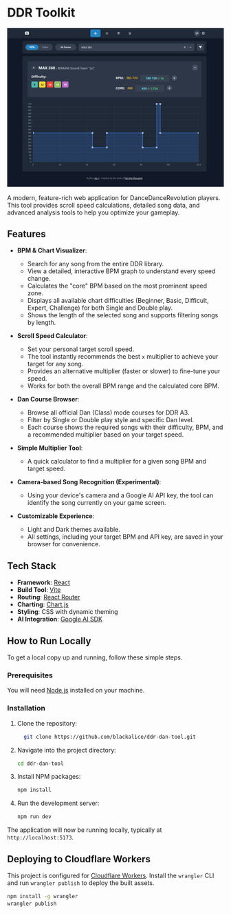 # DDR Toolkit

![screenshot](screenshot.png)

A modern, feature-rich web application for DanceDanceRevolution players. This tool provides scroll speed calculations, detailed song data, and advanced analysis tools to help you optimize your gameplay.

## Features

-   **BPM & Chart Visualizer**:
    -   Search for any song from the entire DDR library.
    -   View a detailed, interactive BPM graph to understand every speed change.
    -   Calculates the "core" BPM based on the most prominent speed zone.
    -   Displays all available chart difficulties (Beginner, Basic, Difficult, Expert, Challenge) for both Single and Double play.
    -   Shows the length of the selected song and supports filtering songs by length.

-   **Scroll Speed Calculator**:
    -   Set your personal target scroll speed.
    -   The tool instantly recommends the best `x` multiplier to achieve your target for any song.
    -   Provides an alternative multiplier (faster or slower) to fine-tune your speed.
    -   Works for both the overall BPM range and the calculated core BPM.

-   **Dan Course Browser**:
    -   Browse all official Dan (Class) mode courses for DDR A3.
    -   Filter by Single or Double play style and specific Dan level.
    -   Each course shows the required songs with their difficulty, BPM, and a recommended multiplier based on your target speed.

-   **Simple Multiplier Tool**:
    -   A quick calculator to find a multiplier for a given song BPM and target speed.

-   **Camera-based Song Recognition (Experimental)**:
    -   Using your device's camera and a Google AI API key, the tool can identify the song currently on your game screen.

-   **Customizable Experience**:
    -   Light and Dark themes available.
    -   All settings, including your target BPM and API key, are saved in your browser for convenience.

## Tech Stack

-   **Framework**: [React](https://reactjs.org/)
-   **Build Tool**: [Vite](https://vitejs.dev/)
-   **Routing**: [React Router](https://reactrouter.com/)
-   **Charting**: [Chart.js](https://www.chartjs.org/)
-   **Styling**: CSS with dynamic theming
-   **AI Integration**: [Google AI SDK](https://ai.google.dev/)

## How to Run Locally

To get a local copy up and running, follow these simple steps.

### Prerequisites

You will need [Node.js](https://nodejs.org/en/) installed on your machine.

### Installation

1.  Clone the repository:
    ```sh
      git clone https://github.com/blackalice/ddr-dan-tool.git
    ```

2.  Navigate into the project directory:
    ```sh
    cd ddr-dan-tool
    ```

3.  Install NPM packages:
    ```sh
    npm install
    ```

4.  Run the development server:
    ```sh
    npm run dev
    ```

The application will now be running locally, typically at `http://localhost:5173`.

## Deploying to Cloudflare Workers

This project is configured for [Cloudflare Workers](https://developers.cloudflare.com/workers/).
Install the `wrangler` CLI and run `wrangler publish` to deploy the built assets.

```sh
npm install -g wrangler
wrangler publish
```

